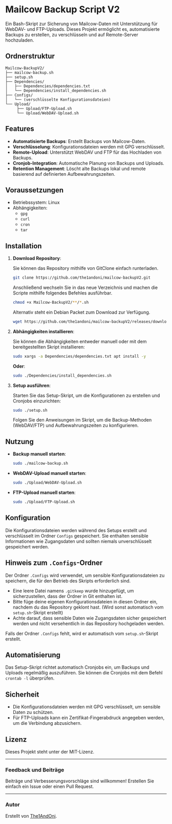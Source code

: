 # Mailcow Backup Script V2

Ein Bash-Skript zur Sicherung von Mailcow-Daten mit Unterstützung für WebDAV- und FTP-Uploads. Dieses Projekt ermöglicht es, automatisierte Backups zu erstellen, zu verschlüsseln und auf Remote-Server hochzuladen.

## Ordnerstruktur

```
Mailcow-BackupV2/
├── mailcow-backup.sh
├── setup.sh
├── Dependencies/
│   ├── Dependencies/dependencies.txt
│   └── Dependencies/install_dependencies.sh
├── Configs/
│   └── (verschlüsselte Konfigurationsdateien)
└── Upload/  
     ├── Upload/FTP-Upload.sh  
     └── Upload/WebDAV-Upload.sh
```

## Features

- **Automatisierte Backups**: Erstellt Backups von Mailcow-Daten.
- **Verschlüsselung**: Konfigurationsdateien werden mit GPG verschlüsselt.
- **Remote-Upload**: Unterstützt WebDAV und FTP für das Hochladen von Backups.
- **Cronjob-Integration**: Automatische Planung von Backups und Uploads.
- **Retention Management**: Löscht alte Backups lokal und remote basierend auf definierten Aufbewahrungszeiten.

## Voraussetzungen

- Betriebssystem: Linux
- Abhängigkeiten:
  - `gpg`
  - `curl`
  - `cron`
  - `tar`

## Installation

1. **Download Repository**:

   Sie können das Repository mithilfe von GitClone einfach runterladen.

   ```bash
   git clone https://github.com/the1andoni/mailcow-backupV2.git 
   ```
   
   Anschließend wechseln Sie in das neue Verzeichnis und machen die Scripte mithilfe folgendes Befehles ausführbar.

   ```bash
   chmod +x Mailcow-BackupV2/**/*.sh
   ```

   Alternativ steht ein Debian Packet zum Download zur Verfügung.

   ```bash
   wget https://github.com/the1andoni/mailcow-backupV2/releases/download/v2.0.0/mailcow-backup-v2.deb
   ```

3. **Abhängigkeiten installieren**:

   Sie können die Abhängigkeiten entweder manuell oder mit dem bereitgestellten Skript installieren:

   ```bash
   sudo xargs -a Dependencies/dependencies.txt apt install -y
   ```

   **Oder**:

   ```bash
   sudo ./Dependencies/install_dependencies.sh
   ```

4. **Setup ausführen**:

   Starten Sie das Setup-Skript, um die Konfigurationen zu erstellen und Cronjobs einzurichten:

   ```bash
   sudo ./setup.sh
   ```

   Folgen Sie den Anweisungen im Skript, um die Backup-Methoden (WebDAV/FTP) und Aufbewahrungszeiten zu konfigurieren.

## Nutzung

- **Backup manuell starten**:

  ```bash
  sudo ./mailcow-backup.sh
  ```

- **WebDAV-Upload manuell starten**:

  ```bash
  sudo ./Upload/WebDAV-Upload.sh
  ```

- **FTP-Upload manuell starten**:

  ```bash
  sudo ./Upload/FTP-Upload.sh
  ```

## Konfiguration

Die Konfigurationsdateien werden während des Setups erstellt und verschlüsselt im Ordner `Configs` gespeichert. Sie enthalten sensible Informationen wie Zugangsdaten und sollten niemals unverschlüsselt gespeichert werden.

## Hinweis zum `.Configs`-Ordner

Der Ordner `.Configs` wird verwendet, um sensible Konfigurationsdateien zu speichern, die für den Betrieb des Skripts erforderlich sind. 

- Eine leere Datei namens `.gitkeep` wurde hinzugefügt, um sicherzustellen, dass der Ordner in Git enthalten ist.
- Bitte füge deine eigenen Konfigurationsdateien in diesen Ordner ein, nachdem du das Repository geklont hast. (Wird sonst automatisch vom `setup.sh`-Skript erstellt)
- Achte darauf, dass sensible Daten wie Zugangsdaten sicher gespeichert werden und nicht versehentlich in das Repository hochgeladen werden.

Falls der Ordner `.Configs` fehlt, wird er automatisch vom `setup.sh`-Skript erstellt.

## Automatisierung

Das Setup-Skript richtet automatisch Cronjobs ein, um Backups und Uploads regelmäßig auszuführen. Sie können die Cronjobs mit dem Befehl `crontab -l` überprüfen.

## Sicherheit

- Die Konfigurationsdateien werden mit GPG verschlüsselt, um sensible Daten zu schützen.
- Für FTP-Uploads kann ein Zertifikat-Fingerabdruck angegeben werden, um die Verbindung abzusichern.

## Lizenz

Dieses Projekt steht unter der MIT-Lizenz.

---

### Feedback und Beiträge

Beiträge und Verbesserungsvorschläge sind willkommen! Erstellen Sie einfach ein Issue oder einen Pull Request.

---

### Autor

Erstellt von [The1AndOni](https://github.com/The1AndOni).
